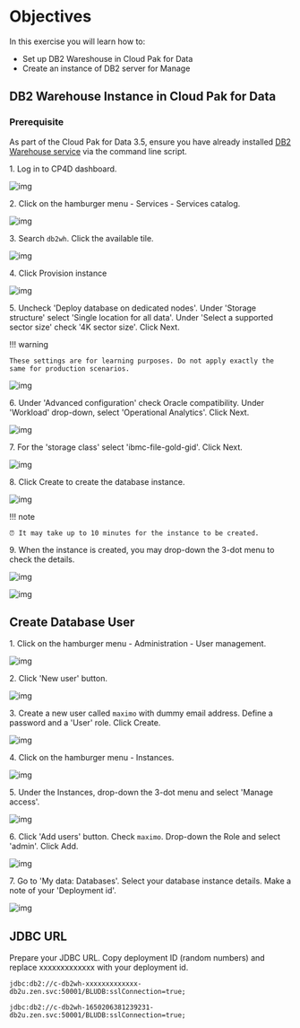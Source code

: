 # Objectives
In this exercise you will learn how to:

*  Set up DB2 Wareshouse in Cloud Pak for Data
*  Create an instance of DB2 server for Manage

## DB2 Warehouse Instance in Cloud Pak for Data

### Prerequisite

As part of the Cloud Pak for Data 3.5, ensure you have already installed [DB2 Warehouse service](https://github.com/aroute/cp4d35/blob/main/README.md#db2-warehouse) via the command line script.

1\. Log in to CP4D dashboard.

![img](/img/ocp_8.6/cp4d-db2wh-01.png)

2\. Click on the hamburger menu - Services - Services catalog.

![img](/img/ocp_8.6/cp4d-db2wh-02.png)

3\. Search `db2wh`. Click the available tile.

![img](/img/ocp_8.6/cp4d-db2wh-03.png)

4\. Click Provision instance

![img](/img/ocp_8.6/cp4d-db2wh-04.png)

5\. Uncheck 'Deploy database on dedicated nodes'. Under 'Storage structure' select 'Single location for all data'. Under 'Select a supported sector size' check '4K sector size'. Click Next.

!!! warning

    These settings are for learning purposes. Do not apply exactly the same for production scenarios.

![img](/img/ocp_8.6/cp4d-db2wh-05.png)

6\. Under 'Advanced configuration' check Oracle compatibility. Under 'Workload' drop-down, select 'Operational Analytics'. Click Next.

![img](/img/ocp_8.6/cp4d-db2wh-06.png)

7\. For the 'storage class' select 'ibmc-file-gold-gid'. Click Next.

![img](/img/ocp_8.6/cp4d-db2wh-07.png)

8\. Click Create to create the database instance.

![img](/img/ocp_8.6/cp4d-db2wh-08.png)

!!! note

    ⏰ It may take up to 10 minutes for the instance to be created.

9\. When the instance is created, you may drop-down the 3-dot menu to check the details.

![img](/img/ocp_8.6/cp4d-db2wh-09.png)

![img](/img/ocp_8.6/cp4d-db2wh-10.png)

## Create Database User

1\. Click on the hamburger menu - Administration - User management.

![img](/img/ocp_8.6/cp4d-db2wh-11.png)

2\. Click 'New user' button.

![img](/img/ocp_8.6/cp4d-db2wh-12.png)

3\. Create a new user called `maximo` with dummy email address. Define a password and a 'User' role. Click Create.

![img](/img/ocp_8.6/cp4d-db2wh-13.png)

4\. Click on the hamburger menu - Instances. 

![img](/img/ocp_8.6/cp4d-db2wh-14.png)

5\. Under the Instances, drop-down the 3-dot menu and select 'Manage access'.

![img](/img/ocp_8.6/cp4d-db2wh-15.png)

6\. Click 'Add users' button. Check `maximo`. Drop-down the Role and select 'admin'. Click Add.

![img](/img/ocp_8.6/cp4d-db2wh-16.png)

7\. Go to 'My data: Databases'. Select your database instance details. Make a note of your 'Deployment id'.

![img](/img/ocp_8.6/cp4d-db2wh-17.png)

## JDBC URL

Prepare your JDBC URL. Copy deployment ID (random numbers) and replace xxxxxxxxxxxxx with your deployment id.
```
jdbc:db2://c-db2wh-xxxxxxxxxxxxx-db2u.zen.svc:50001/BLUDB:sslConnection=true;
```
```
jdbc:db2://c-db2wh-1650206381239231-db2u.zen.svc:50001/BLUDB:sslConnection=true;
```